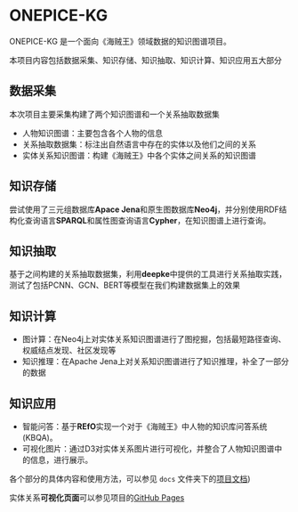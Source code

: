 # ONEPICE-KG

ONEPICE-KG 是一个面向《海贼王》领域数据的知识图谱项目。

本项目内容包括数据采集、知识存储、知识抽取、知识计算、知识应用五大部分

## 数据采集

本次项目主要采集构建了两个知识图谱和一个关系抽取数据集

* 人物知识图谱：主要包含各个人物的信息
* 关系抽取数据集：标注出自然语言中存在的实体以及他们之间的关系
* 实体关系知识图谱：构建《海贼王》中各个实体之间关系的知识图谱

## 知识存储

尝试使用了三元组数据库**Apace Jena**和原生图数据库**Neo4j**，并分别使用RDF结构化查询语言**SPARQL**和属性图查询语言**Cypher**，在知识图谱上进行查询。

## 知识抽取

基于之间构建的关系抽取数据集，利用**deepke**中提供的工具进行关系抽取实践，测试了包括PCNN、GCN、BERT等模型在我们构建数据集上的效果

## 知识计算

* 图计算：在Neo4j上对实体关系知识图谱进行了图挖掘，包括最短路径查询、权威结点发现、社区发现等
* 知识推理：在Apache Jena上对关系知识图谱进行了知识推理，补全了一部分的数据

## 知识应用

* 智能问答：基于**REfO**实现一个对于《海贼王》中人物的知识库问答系统(KBQA)。
* 可视化图片：通过D3对实体关系图片进行可视化，并整合了人物知识图谱中的信息，进行展示。

各个部分的具体内容和使用方法，可以参见 `docs` 文件夹下的[项目文档](docs/report.pdf))

实体关系**可视化页面**可以参见项目的[GitHub Pages](https://mrbulb.github.io/ONEPIECE-KG/)